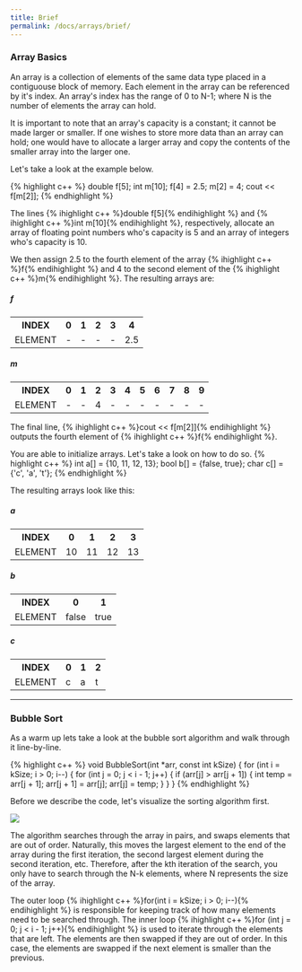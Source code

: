```yaml
---
title: Brief
permalink: /docs/arrays/brief/
---
```


### Array Basics
An array is a collection of elements of the same data type placed in a contiguouse block of memory. Each element in the array can be referenced by it's index. An array's index has the range of 0 to N-1; where N is the number of elements the array can hold.  

It is important to note that an array's capacity is a constant; it cannot be made larger or smaller. If one wishes to store more data than an array can hold; one would have to allocate a larger array and copy the contents of the smaller array into the larger one.  

Let's take a look at the example below.

{% highlight c++ %}
double f[5];
int m[10];
f[4] = 2.5;
m[2] = 4;
cout << f[m[2]];
{% endhighlight %}

The lines {% ihighlight c++ %}double f[5]{% endihighlight %} and {% ihighlight c++ %}int m[10]{% endihighlight %}, respectively, allocate an array of floating point numbers who's capacity is 5 and an array of integers who's capacity is 10.

We then assign 2.5 to the fourth element of the array {% ihighlight c++ %}f{% endihighlight %} and 4 to the second element of the {% ihighlight c++ %}m{% endihighlight %}. The resulting arrays are:  

##### f
<table>
  <tr>
    <th>INDEX</th>
    <th>0</th>
    <th>1</th>
    <th>2</th>
    <th>3</th>
    <th>4</th>
  </tr>
  <tr>
    <td>ELEMENT</td>
    <td>-</td>
    <td>-</td>
    <td>-</td>
    <td>-</td>
    <td>2.5</td>
  </tr>
</table>

##### m
<table>
  <tr>
    <th>INDEX</th>
    <th>0</th>
    <th>1</th>
    <th>2</th>
    <th>3</th>
    <th>4</th>
    <th>5</th>
    <th>6</th>
    <th>7</th>
    <th>8</th>
    <th>9</th>
  </tr>
  <tr>
    <td>ELEMENT</td>
    <td>-</td>
    <td>-</td>
    <td>4</td>
    <td>-</td>
    <td>-</td>
    <td>-</td>
    <td>-</td>
    <td>-</td>
    <td>-</td>
    <td>-</td>
  </tr>
</table>

The final line, {% ihighlight c++ %}cout << f[m[2]]{% endihighlight %} outputs the fourth element of {% ihighlight c++ %}f{% endihighlight %}.  

You are able to initialize arrays. Let's take a look on how to do so.
{% highlight c++ %}
int a[] = {10, 11, 12, 13};
bool b[] = {false, true};
char c[] = {'c', 'a', 't'};
{% endhighlight %}

The resulting arrays look like this:

##### a
<table>
  <tr>
    <th>INDEX</th>
    <th>0</th>
    <th>1</th>
    <th>2</th>
    <th>3</th>
  </tr>
  <tr>
    <td>ELEMENT</td>
    <td>10</td>
    <td>11</td>
    <td>12</td>
    <td>13</td>
  </tr>
</table>

##### b
<table>
  <tr>
    <th>INDEX</th>
    <th>0</th>
    <th>1</th>
  </tr>
  <tr>
    <td>ELEMENT</td>
    <td>false</td>
    <td>true</td>
  </tr>
</table>


##### c
<table>
  <tr>
    <th>INDEX</th>
    <th>0</th>
    <th>1</th>
    <th>2</th>
  </tr>
  <tr>
    <td>ELEMENT</td>
    <td>c</td>
    <td>a</td>
    <td>t</td>
  </tr>
</table>

---

### Bubble Sort 
As a warm up lets take a look at the bubble sort algorithm and walk through it line-by-line.

{% highlight c++ %}
void BubbleSort(int *arr, const int kSize) {
    for (int i = kSize; i > 0; i--) {
        for (int j = 0; j < i - 1; j++) {
            if (arr[j] > arr[j + 1]) {
                int temp = arr[j + 1];
                arr[j + 1] = arr[j];
                arr[j] = temp;
            }
        }
    }
{% endhighlight %}

Before we describe the code, let's visualize the sorting algorithm first.
<div class="image">
    <a href="{{ "/img/bubble.gif" | prepend: site.baseurl }}"><img src="{{ "/img/bubble.gif" | prepend: site.baseurl }}" class="center"></a>
</div>

The algorithm searches through the array in pairs, and swaps elements that are out of order. Naturally, this moves the largest element to the end of the array during the first iteration, the second largest element during the second iteration, etc. Therefore, after the kth iteration of the search, you only have to search through the N-k elements, where N represents the size of the array.

The outer loop {% ihighlight c++ %}for(int i = kSize; i > 0; i--){% endihighlight %} is responsible for keeping track of how many elements need to be searched through. The inner loop {% ihighlight c++ %}for (int j = 0; j < i - 1; j++){% endihighlight %} is used to iterate through the elements that are left. The elements are then swapped if they are out of order. In this case, the elements are swapped if the next element is smaller than the previous.


